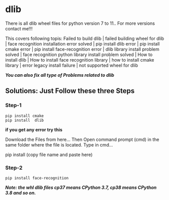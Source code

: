 # dlib
There is all dlib wheel files for python version 7 to 11.. For more versions contact me!!!

This covers following topis:
Failed to build dlib | failed building wheel for dlib | face recognition installation error solved | pip install dlib error | pip install cmake error | pip install face-recognition error | dlib library install problem solved | face recognition python library install problem solved | How to install dlib | How to install face recognition library | how to install cmake library | error legacy install failure | not supported wheel for dlib

***You can also fix all type of Problems related to dlib***

## Solutions: Just Follow these three Steps

### Step-1

```
pip install cmake
pip install  dlib
```

**if you get any error try this**

Download the Files from here... Then Open command prompt (cmd) in the same folder where the file is located. Type in cmd...

pip install (copy file name and paste here) 

### Step-2
```
pip install face-recognition
```
***Note: the whl dlib files cp37 means CPython 3.7,  cp38 means CPython 3.8 and so on.***
